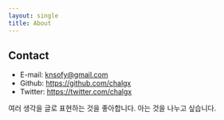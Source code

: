 ```yaml
---
layout: single
title: About
---
```


## __Contact__

- E-mail: knsofy@gmail.com
- Github: https://github.com/chalgx
- Twitter: https://twitter.com/chalgx

여러 생각을 글로 표현하는 것을 좋아합니다. 아는 것을 나누고 싶습니다.
